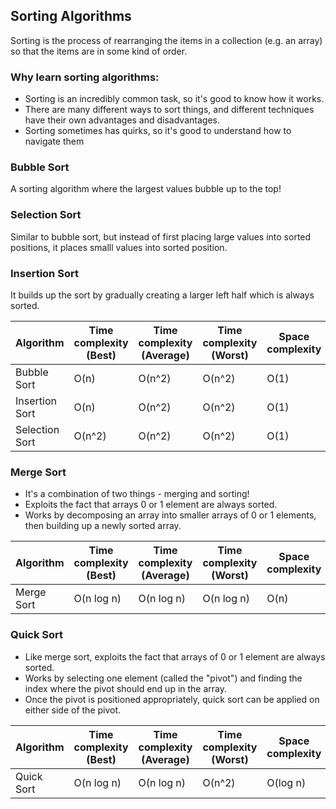 ## Sorting Algorithms

Sorting is the process of rearranging the items in a collection (e.g. an array) so that the items are in some kind of order. 

### Why learn sorting algorithms:  
* Sorting is an incredibly common task, so it's good to know how it works.
* There are many different ways to sort things, and different techniques have their own advantages and disadvantages.
* Sorting sometimes has quirks, so it's good to understand how to navigate them 

### Bubble Sort
A sorting algorithm where the largest values bubble up to the top!


### Selection Sort
Similar to bubble sort, but instead of first placing large values into sorted positions, it places smalll values into sorted position.


### Insertion Sort
It builds up the sort by gradually creating a larger left half which is always sorted.


| Algorithm | Time complexity (Best) | Time complexity (Average) | Time complexity (Worst) | Space complexity |
|-----------|------------------------|---------------------------|-------------------------|------------------|
| Bubble Sort | O(n)                 | O(n^2)                    | O(n^2)                  | O(1)           |   
| Insertion Sort | O(n)                 | O(n^2)                    | O(n^2)                  | O(1)           |   
| Selection Sort | O(n^2)                 | O(n^2)                    | O(n^2)                  | O(1)           |   


### Merge Sort
* It's a combination of two things - merging and sorting!
* Exploits the fact that arrays 0 or 1 element are always sorted.
* Works by decomposing an array into smaller arrays of 0 or 1 elements, then building up a newly sorted array.


| Algorithm | Time complexity (Best) | Time complexity (Average) | Time complexity (Worst) | Space complexity |
|-----------|------------------------|---------------------------|-------------------------|------------------|
| Merge Sort| O(n log n)             | O(n log n)                | O(n log n)              | O(n)             |   

### Quick Sort

* Like merge sort, exploits the fact that arrays of 0 or 1 element are always sorted.
* Works by selecting one element (called the "pivot") and finding the index where the pivot should end up in the array.
* Once the pivot is positioned appropriately, quick sort can be applied on either side of the pivot.

| Algorithm | Time complexity (Best) | Time complexity (Average) | Time complexity (Worst) | Space complexity |
|-----------|------------------------|---------------------------|-------------------------|------------------|
| Quick Sort| O(n log n)             | O(n log n)                | O(n^2)              | O(log n)             | 